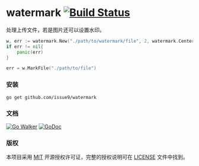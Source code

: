 watermark [![Build Status](https://travis-ci.org/issue9/watermark.svg?branch=master)](https://travis-ci.org/issue9/watermark)
======

处理上传文件，若是图片还可以设置水印。
```go
w, err := watermark.New("./path/to/watermark/file", 2, watermark.Center)
if err != nil{
    panic(err)
}

err = w.MarkFile("./path/to/file")
```


### 安装

```shell
go get github.com/issue9/watermark
```


### 文档

[![Go Walker](https://gowalker.org/api/v1/badge)](https://gowalker.org/github.com/issue9/watermark)
[![GoDoc](https://godoc.org/github.com/issue9/watermark?status.svg)](https://godoc.org/github.com/issue9/watermark)


### 版权

本项目采用 [MIT](https://opensource.org/licenses/MIT) 开源授权许可证，完整的授权说明可在 [LICENSE](LICENSE) 文件中找到。
